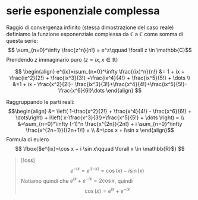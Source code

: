 
# serie esponenziale complessa

Raggio di convergenza infinito (stessa dimostrazione del caso reale)
definiamo la funzione esponenziale complessa da $\mathbb{C}$ a $\mathbb{C}$ come somma di questa serie:
$$ \sum_{n=0}^\infty  \frac{z^n}{n!} = e^z\qquad \forall z \in \mathbb{C}$$
Prendendo $z$ immaginario puro $(z = ix, x \in \mathbb{R})$

$$ \begin{align}
e^{ix}=\sum_{n=0}^\infty \frac{(ix)^n}{n!} &= 1 + ix + \frac{ix^2}{2!} + \frac{ix^3}{3!} +\frac{ix^4}{4!} + \frac{ix^5}{5!} + \dots \\
&=1 + ix - \frac{x^2}{2!}- \frac{ix^3}{3!}+\frac{x^4}{4!}+\frac{ix^5}{5!}-\frac{x^6}{6!}\dots
\end{align} $$

Raggruppando le parti reali:
$$\begin{align}
&= \left( 1-\frac{x^2}{2!} + \frac{x^4}{4!}  - \frac{x^6}{6!} + \dots\right) + i\left( x-\frac{x^3}{3!}+\frac{x^5}{5!} + \dots \right) =  \\
&=\sum_{n=0}^\infty (-1)^n \frac{x^{2n}}{2n!} + i \sum_{n=0}^\infty \frac{x^{2n+1}}{(2n+1)!} = \\
&=\cos x + i\sin x 
\end{align}$$
Formula di eulero 
$$ \fbox{$e^{ix}=\cos x + i \sin x\qquad \forall x \in \mathbb{R}$} $$


>[!oss]
>$$e^{-ix} = e^{i(-x)} = \cos(x) - i\sin(x)$$
>Notiamo quindi che $e^{ix} + e^{-ix} = 2\cos x$, quindi
>$$ \cos(x) = e^{ix} + e^{-ix} $$